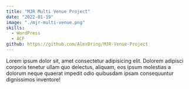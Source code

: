 ```yaml
---
title: "MJR Multi Venue Project"
date: "2022-01-19"
image: "./mjr-multi-venue.png"
skills: 
  - WordPress
  - ACF
github: https://github.com/AlexDring/MJR-Venue-Project
---
```


Lorem ipsum dolor sit, amet consectetur adipisicing elit. Dolorem adipisci corporis tenetur ullam quo delectus, aliquam, eos ipsum molestias a dolorum neque quaerat impedit odio quibusdam ipsam consequuntur dignissimos inventore!